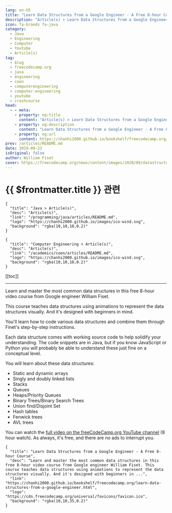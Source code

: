 ```yaml
---
lang: en-US
title: "Learn Data Structures from a Google Engineer - A Free 8-hour Course"
description: "Article(s) > Learn Data Structures from a Google Engineer - A Free 8-hour Course"
icon: fa-brands fa-java
category:
  - Java
  - Engineering
  - Computer
  - Youtube
  - Article(s)
tag:
  - blog
  - freecodecamp.org
  - java
  - engineering
  - coen
  - computerengineering
  - computer-engineering
  - youtube
  - crashcourse
head:
  - - meta:
    - property: og:title
      content: "Article(s) > Learn Data Structures from a Google Engineer - A Free 8-hour Course"
    - property: og:description
      content: "Learn Data Structures from a Google Engineer - A Free 8-hour Course"
    - property: og:url
      content: https://chanhi2000.github.io/bookshelf/freecodecamp.org/learn-data-structures-from-a-google-engineer.html
prev: /articles/README.md
date: 2019-09-23
isOriginal: false
author: William Fiset
cover: https://freecodecamp.org/news/content/images/2020/09/datastructures8.png
---
```


# {{ $frontmatter.title }} 관련

```component VPCard
{
  "title": "Java > Article(s)",
  "desc": "Article(s)",
  "link": "/programming/java/articles/README.md",
  "logo": "https://chanhi2000.github.io/images/ico-wind.svg",
  "background": "rgba(10,10,10,0.2)"
}
```

```component VPCard
{
  "title": "Computer Engineering > Article(s)",
  "desc": "Article(s)",
  "link": "/academics/coen/articles/README.md",
  "logo": "https://chanhi2000.github.io/images/ico-wind.svg",
  "background": "rgba(10,10,10,0.2)"
}
```

[[toc]]

---

<SiteInfo
  name="Learn Data Structures from a Google Engineer - A Free 8-hour Course"
  desc="Learn and master the most common data structures in this free 8-hour video course from Google engineer William Fiset. This course teaches data structures using animations to represent the data structures visually. And it's designed with beginners in ..."
  url="https://freecodecamp.org/news/learn-data-structures-from-a-google-engineer"
  logo="https://cdn.freecodecamp.org/universal/favicons/favicon.ico"
  preview="https://freecodecamp.org/news/content/images/2020/09/datastructures8.png"/>

Learn and master the most common data structures in this free 8-hour video course from Google engineer William Fiset.

This course teaches data structures using animations to represent the data structures visually. And it's designed with beginners in mind.

You'll learn how to code various data structures and combine them through Finet's step-by-step instructions.

Each data structure comes with working source code to help solidify your understanding. The code snippets are in Java, but if you know JavaScript or Python you will probably be able to understand these just fine on a conceptual level.

You will learn about these data structures:

- Static and dynamic arrays
- Singly and doubly linked lists
- Stacks
- Queues
- Heaps/Priority Queues
- Binary Trees/Binary Search Trees
- Union find/Disjoint Set
- Hash tables
- Fenwick trees
- AVL trees

You can watch the [<FontIcon icon="fa-brands fa-youtube"/>full video on the freeCodeCamp.org YouTube channel](https://youtu.be/RBSGKlAvoiM) (8 hour watch). As always, it's free, and there are no ads to interrupt you.

<VidStack src="youtube/RBSGKlAvoiM" />

<!-- TODO: add ARTICLE CARD -->
```component VPCard
{
  "title": "Learn Data Structures from a Google Engineer - A Free 8-hour Course",
  "desc": "Learn and master the most common data structures in this free 8-hour video course from Google engineer William Fiset. This course teaches data structures using animations to represent the data structures visually. And it's designed with beginners in ...",
  "link": "https://chanhi2000.github.io/bookshelf/freecodecamp.org/learn-data-structures-from-a-google-engineer.html",
  "logo": "https://cdn.freecodecamp.org/universal/favicons/favicon.ico",
  "background": "rgba(10,10,35,0.2)"
}
```
